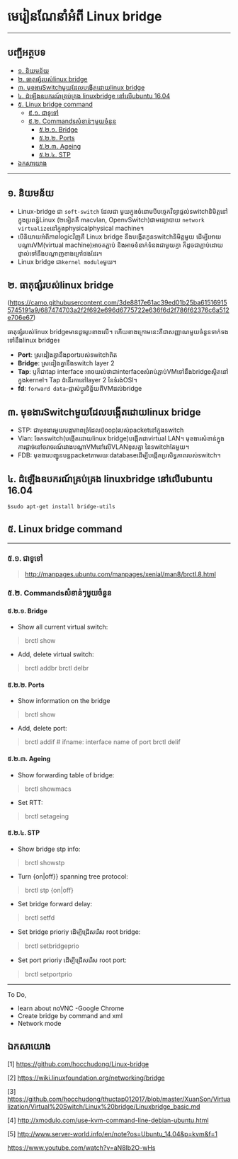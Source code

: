 # មេរៀនណែនាំអំពី Linux bridge
------------------------------

## បញ្ជីអត្ថបទ
* [១.​ និយមន័យ](#intro)
* [២. ធាតុផ្សំរបស់linux bridge](#component)
* [៣. មុខងារSwitchមួយដែលបង្កើតដោយlinux bridge](#function)
* [៤. ដំឡើងឧបករណ៍គ្រប់គ្រង linuxbridge នៅលើubuntu 16.04](#install)
* [៥. Linux bridge command](#command)
  * [៥.១. ជាទូទៅ](#manpages)
  * [៥.២. Commandsសំខាន់ៗមួយចំនួន](#useful)
    * [៥.២.១. Bridge](#bridge)
    * [៥.២.២. Ports](#port)
    * [៥.២.៣. Ageing](#ageing)
    * [៥.២.៤. STP](#stp)
* [ឯកសាយោង](#ref)

--------------------------------
## <a name="intro">១.​ និយមន័យ</a>
- Linux-bridge ជា `soft-switch` ដែលជា មួយក្នុងចំនោមបីបច្ចេកវិទ្យាផ្ដល់switchនិមិត្តនៅក្នុងប្រពន្ធ័Linux (២ទៀតគឺ macvlan, OpenvSwitch)ជាមធ្យោបាយ `network virtualize`នៅក្នុងphysicalphysical machine។
- បើនិយាយអំពីភាពlogicវិញគឺ Linux bridge នឹងបង្កើតកូនswitchនិមិត្តមួយ ដើម្បីអោយបណ្ដារVM(virtual machine)អាចតភ្ជាប់ និងអាចទំនាក់ទំនងជាមួយគ្នា ក៏ដូចជាភ្ជាប់ដោយផ្ទាល់ទៅនឹងបណ្ដាញខាងក្រៅផងដែរ។
- Linux bridge ជា`kernel module`មួយ។

## <a name="component">២. ធាតុផ្សំរបស់linux bridge</a>
(https://camo.githubusercontent.com/3de8817e61ac39ed01b25ba615169155745191a9/687474703a2f2f692e696d6775722e636f6d2f786f62376c6a512e706e67)

ធាតុផ្សំរបស់linux​ bridgeមានដូចរូបខាងលើ។ ហើយខាងក្រោមនេះគឺជាសញ្ញាណមួយចំនួនទាក់ទងទៅនឹងlinux bridge៖
  * **Port**:​ ស្រដៀងគ្នានឹងportរបស់switchពិត
  * **Bridge**: ស្រដៀងគ្នានឹងswitch layer 2
  * **Tap**: ឫក៏ជាtap interface អាចយល់ថាជាinterfaceសំរាប់ភ្ជាប់VMទៅនឹងbridgeស្ថិតនៅក្នុងkernel។ Tap ដំនើរកានៅlayer 2 នៃទំរង់OSI។
  * **fd**: `forward data`-ផ្លាស់ប្ដូរទិន្ន័យពីVMដល់bridge

  
## <a name="function">៣. មុខងារSwitchមួយដែលបង្កើតដោយlinux bridge</a>
- STP: ជាមុខងារមួយបង្កាភាពច្រំដែល(loop)របស់packetនៅក្នុងswitch
- Vlan: ចែកswitch(បង្កើតដោយlinux bridge)បង្កើតជាvirtual LAN។ មុខងារសំខាន់ក្នុងការផ្ដាច់នៅចរាចរណ៍រវាងបណ្ដាVMនៅលើVLANខុសគ្នា នៃswitchតែមួយ។
- FDB: មុខងារបញ្ជូនបន្តpacketតាមរយៈdatabaseដើម្បីបង្កើតប្រសិទ្ធភាពរបស់switch។

## <a name="install">៤. ដំឡើងឧបករណ៍គ្រប់គ្រង linuxbridge នៅលើubuntu 16.04</a>

```
$sudo apt-get install bridge-utils
```

## <a name="command">៥. Linux bridge command</a>
--------------------------------
### <a name="manpages">៥.១. ជាទូទៅ</a>
>http://manpages.ubuntu.com/manpages/xenial/man8/brctl.8.html

### <a name="useful">៥.២. Commandsសំខាន់ៗមួយចំនួន</a>
#### <a name="bridge">៥.២.១. Bridge</a>
- Show all current virtual switch:
> brctl show

- Add, delete virtual switch:
> brctl addbr <brname>
> brctl delbr <brname>

#### <a name="port">៥.២.២. Ports</a>
- Show  information on the bridge
> brctl show <brname>

- Add, delete port:
> brctl addif <brname> <ifname>		# ifname: interface name of port <brname>
> brctl delif <brname> <ifname>

#### <a name="ageing">៥.២.៣. Ageing</a>
- Show forwarding table of bridge:
> brctl showmacs <brname>

- Set RTT:
> brctl setageing <brname> <time>

#### <a name="stp">៥.២.៤. STP</a>
- Show bridge stp info:
>brctl showstp <bridge>

- Turn {on|off}} spanning tree protocol:
> brctl stp <bridge> {on|off}

- Set bridge forward delay:
> brctl setfd <bridge> <time>

- Set bridge prioriy ដើម្បីជ្រើសរើស root bridge:
> brctl setbridgeprio <bridge> <prio>

- Set port prioriy ដើម្បីជ្រើសរើស root port:
> brctl setportprio <bridge> <port> <prio>

-----------------------------
To Do,
- learn about noVNC -Google Chrome
- Create bridge by command and xml
- Network mode

## <a name="ref">ឯកសាយោង</a>

[1] https://github.com/hocchudong/Linux-bridge

[2] https://wiki.linuxfoundation.org/networking/bridge

[3] https://github.com/hocchudong/thuctap012017/blob/master/XuanSon/Virtualization/Virtual%20Switch/Linux%20bridge/Linuxbridge_basic.md

[4] http://xmodulo.com/use-kvm-command-line-debian-ubuntu.html

[5] http://www.server-world.info/en/note?os=Ubuntu_14.04&p=kvm&f=1

https://www.youtube.com/watch?v=aN8lb2O-wHs

